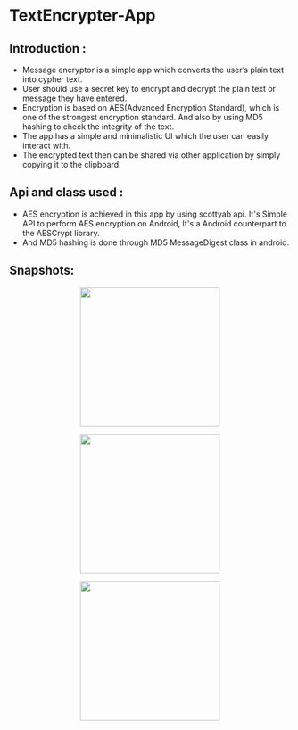 # TextEncrypter-App

## Introduction :
* Message encryptor is a simple app which converts the user’s plain text into cypher text.
* User should use a secret key to encrypt and decrypt the plain text or message they have entered.
* Encryption is based on AES(Advanced Encryption Standard), which is one of the strongest encryption standard. And also by using MD5 hashing to check the integrity of the text.
* The app has a simple and minimalistic UI which the user can easily interact with.
* The encrypted text then can be shared via other application by simply copying it to the clipboard.


## Api and class used :
* AES encryption is achieved in this app by using scottyab api.
It's Simple API to perform AES encryption on Android, It's a Android counterpart to the AESCrypt library.
* And MD5 hashing is done through MD5 MessageDigest class in android.

## Snapshots:

<p align="center">
  <img src="https://user-images.githubusercontent.com/82818051/128333139-51ea609c-b48f-46b8-be19-7ec561d7284c.png" width="250" >
</p>
<p align="center">
  <img src="https://user-images.githubusercontent.com/82818051/128333171-bd1ba3dc-aa9c-4bda-91ac-b53fb7e29e94.png" width="250" >
</p>
<p align="center">
  <img src="https://user-images.githubusercontent.com/82818051/128333202-6c103efa-1665-4f9a-829c-27aabe104839.png" width="250" >
</p>

